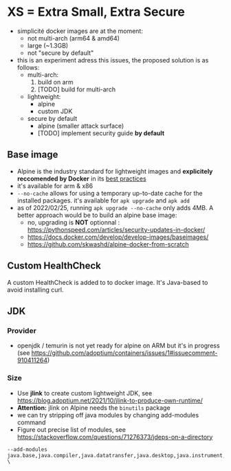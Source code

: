 # XS = Extra Small, Extra Secure

- simplicité docker images are at the moment:
    - not multi-arch (arm64 & amd64)
    - large (~1.3GB)
    - not "secure by default"
- this is an experiment adress this issues, the proposed solution is as follows:
    - multi-arch:
        1. build on arm
        2. [TODO] build for multi-arch
    - lightweight:
        - alpine
        - custom JDK
    - secure by default
        - alpine (smaller attack surface)
        - [TODO] implement security guide **by default**

## Base image 

- Alpine is the industry standard for lightweight images and **explicitely reccomended by Docker** in its [best practices](https://docs.docker.com/develop/develop-images/dockerfile_best-practices/#dockerfile-instructions)
- it's available for arm & x86
- `--no-cache` allows for using a temporary up-to-date cache for the installed packages. it's available for `apk upgrade` and `apk add`
- as of 2022/02/25, running `apk upgrade --no-cache` only adds 4MB. A better approach would be to build an alpine base image:
    - no, upgrading is **NOT** optionnal : https://pythonspeed.com/articles/security-updates-in-docker/
    - https://docs.docker.com/develop/develop-images/baseimages/
    - https://github.com/skwashd/alpine-docker-from-scratch

## Custom HealthCheck

A custom HealthCheck is added to to docker image. It's Java-based to avoid installing curl.

## JDK

### Provider

- openjdk / temurin is not yet ready for alpine on ARM but it's in progress (see https://github.com/adoptium/containers/issues/1#issuecomment-910411264) 

### Size

- Use **jlink** to create custom lightweight JDK, see https://blog.adoptium.net/2021/10/jlink-to-produce-own-runtime/
- **Attention:** jlink on Alpine needs the `binutils` package
- we can try stripping off java modules by changing add-modules command
- Figure out precise list of modules, see https://stackoverflow.com/questions/71276373/jdeps-on-a-directory

```
--add-modules java.base,java.compiler,java.datatransfer,java.desktop,java.instrument,java.logging,java.management,java.management.rmi,java.naming,java.net.http,java.prefs,java.rmi,java.scripting,java.se,java.security.jgss,java.security.sasl,java.smartcardio,java.sql,java.sql.rowset,java.transaction.xa,java.xml,java.xml.crypto,jdk.accessibility,jdk.attach,jdk.charsets,jdk.compiler,jdk.crypto.cryptoki,jdk.crypto.ec,jdk.dynalink,jdk.editpad,jdk.hotspot.agent,jdk.httpserver,jdk.internal.ed,jdk.internal.jvmstat,jdk.internal.le,jdk.internal.opt,jdk.internal.vm.ci,jdk.internal.vm.compiler,jdk.internal.vm.compiler.management,jdk.jartool,jdk.javadoc,jdk.jcmd,jdk.jconsole,jdk.jdeps,jdk.jdi,jdk.jdwp.agent,jdk.jfr,jdk.jlink,jdk.jpackage,jdk.jshell,jdk.jsobject,jdk.jstatd,jdk.localedata,jdk.management,jdk.management.agent,jdk.management.jfr,jdk.naming.dns,jdk.naming.rmi,jdk.net,jdk.nio.mapmode,jdk.random,jdk.sctp,jdk.security.auth,jdk.security.jgss,jdk.unsupported,jdk.unsupported.desktop,jdk.xml.dom,jdk.zipfs \
```


